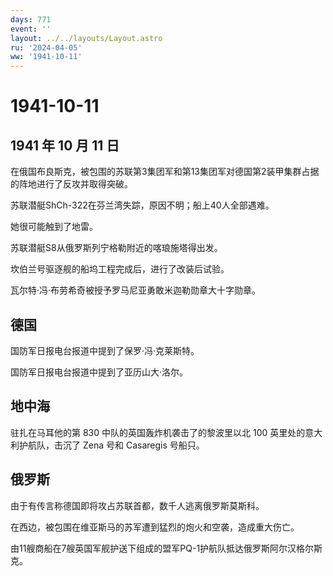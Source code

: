 ```yaml
---
days: 771
event: ''
layout: ../../layouts/Layout.astro
ru: '2024-04-05'
ww: '1941-10-11'
---
```


# 1941-10-11

## 1941 年 10 月 11 日

在俄国布良斯克，被包围的苏联第3集团军和第13集团军对德国第2装甲集群占据的阵地进行了反攻并取得突破。

苏联潜艇ShCh-322在芬兰湾失踪，原因不明；船上40人全部遇难。

她很可能触到了地雷。

苏联潜艇S8从俄罗斯列宁格勒附近的喀琅施塔得出发。

坎伯兰号驱逐舰的船坞工程完成后，进行了改装后试验。

瓦尔特·冯·布劳希奇被授予罗马尼亚勇敢米迦勒勋章大十字勋章。

## 德国

国防军日报电台报道中提到了保罗·冯·克莱斯特。

国防军日报电台报道中提到了亚历山大·洛尔。

## 地中海

驻扎在马耳他的第 830 中队的英国轰炸机袭击了的黎波里以北 100
英里处的意大利护航队，击沉了 Zena 号和 Casaregis 号船只。

## 俄罗斯

由于有传言称德国即将攻占苏联首都，数千人逃离俄罗斯莫斯科。

在西边，被包围在维亚斯马的苏军遭到猛烈的炮火和空袭，造成重大伤亡。

由11艘商船在7艘英国军舰护送下组成的盟军PQ-1护航队抵达俄罗斯阿尔汉格尔斯克。